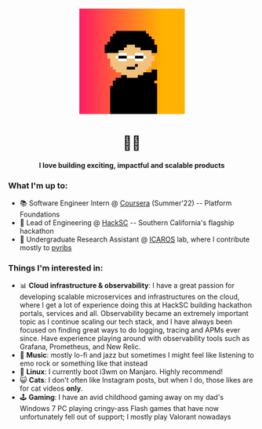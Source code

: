 <p align="center"><img src="me-nft.png"></p>

<h1 align="center">🧑‍💻</h1>

<h4 align="center">I love building exciting, impactful and scalable products</h4>

### What I'm up to:

- 📚 Software Engineer Intern @ [Coursera](http://coursera.org) (Summer'22) -- Platform Foundations
- 🌺 Lead of Engineering @ [HackSC](http://hacksc.com) -- Southern California's flagship hackathon
- 🤖 Undergraduate Research Assistant @ [ICAROS](http://icaros.usc.edu) lab, where I contribute mostly to [pyribs](http://pyribs.org)

### Things I'm interested in:

- 📊 __Cloud infrastructure & observability__: I have a great passion for developing scalable microservices and infrastructures on the cloud, where I get a lot of experience doing this at HackSC building hackathon portals, services and all. Observability became an extremely important topic as I continue scaling our tech stack, and I have always been focused on finding great ways to do logging, tracing and APMs ever since. Have experience playing around with observability tools such as Grafana, Prometheus, and New Relic.
- 🎷 __Music__: mostly lo-fi and jazz but sometimes I might feel like listening to emo rock or something like that instead
- 👾 __Linux__: I currently boot i3wm on Manjaro. Highly recommend!
- 😺 __Cats__: I don't often like Instagram posts, but when I do, those likes are for cat videos **only**.
- 🕹 __Gaming__: I have an avid childhood gaming away on my dad's Windows 7 PC playing cringy-ass Flash games that have now unfortunately fell out of support; I mostly play Valorant nowadays 
